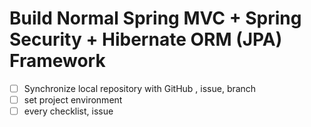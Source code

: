 # Build Normal Spring MVC + Spring Security + Hibernate ORM (JPA) Framework

- [ ] Synchronize local repository with GitHub , issue, branch
- [ ] set project environment
- [ ] every checklist, issue 
